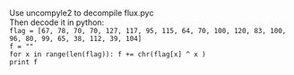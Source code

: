 Use uncompyle2 to decompile flux.pyc <br />
Then decode it in python: <br />
`flag = [67,
 78,
 70,
 70,
 127,
 117,
 95,
 115,
 64,
 70,
 100,
 120,
 83,
 100,
 96,
 80,
 99,
 65,
 38,
 112,
 39,
 104]` <br />
`f = ""` <br />
`for x in range(len(flag)): f += chr(flag[x] ^ x )` <br />
`print f` <br />
